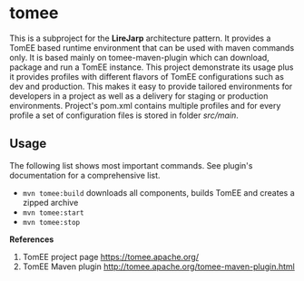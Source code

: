 # tomee

This is a subproject for the **LireJarp** architecture pattern. It provides a TomEE based runtime environment that can be used with 
maven commands only. It is based mainly on tomee-maven-plugin which can download, package and run a TomEE instance. This project 
demonstrate its usage plus it provides profiles with different flavors of TomEE configurations such as dev and production. This makes it 
easy to provide tailored environments for developers in a project as well as a delivery for staging or production environments. 
Project's pom.xml contains multiple profiles and for every profile a set of configuration files is stored in folder *src/main*.

## Usage ##
The following list shows most important commands. See plugin's documentation for a comprehensive list.
* ```mvn tomee:build``` downloads all components, builds TomEE and creates a zipped archive
* ```mvn tomee:start``` 
* ```mvn tomee:stop```

**References**

1. TomEE project page https://tomee.apache.org/
2. TomEE Maven plugin http://tomee.apache.org/tomee-maven-plugin.html